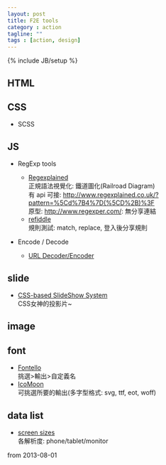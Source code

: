 ```yaml
---
layout: post
title: F2E tools
category : action
tagline: ""
tags : [action, design]
---
```

{% include JB/setup %}

## HTML

## CSS
+ SCSS

## JS
+ RegExp tools
    + [Regexplained](http://www.regexplained.co.uk/)  
        正規語法視覺化: 鐵道圖化(Railroad Diagram)  
        有 api 可接: <http://www.regexplained.co.uk/?pattern=%5Cd%7B4%7D(%5CD%2B)%3F>  
        原型: <http://www.regexper.com/>: 無分享連結
    + [refiddle](http://refiddle.com/)  
        規則測試: match, replace, 登入後分享規則

+ Encode / Decode
    + [URL Decoder/Encoder](http://meyerweb.com/eric/tools/dencoder/)

## slide
+ [CSS-based SlideShow System](https://github.com/LeaVerou/CSSS)  
    CSS女神的投影片~

## image

## font
+ [Fontello](http://fontello.com/)  
    挑選>輸出>自定義名
+ [IcoMoon](http://icomoon.io/app/)  
    可挑選所要的輸出(多字型格式: svg, ttf, eot, woff)

## data list
+ [screen sizes](http://screensiz.es/phone)  
    各解析度: phone/tablet/monitor

from 2013-08-01